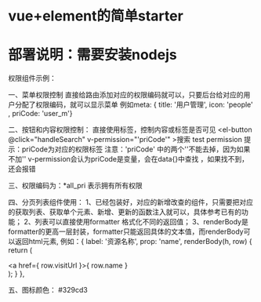 # vue+element的简单starter

# 部署说明：需要安装nodejs

权限组件示例：

一、菜单权限控制
    直接给路由添加对应的权限编码就可以，只要后台给对应的用户分配了权限编码，就可以显示菜单
    例如meta: { title: '用户管理', icon: 'people' , priCode: 'user_m'}

二、按钮和内容权限控制：
  直接使用标签，控制内容或标签是否可见
<el-button @click="handleSearch" v-permission="'priCode'" >搜索</el-button>
<span v-permission="'priCode'" >test permission</span>
提示：priCode为对应的权限标签
注意：'priCode' 中的两个''不能去掉，因为如果不加''  v-permission会认为priCode是变量，会在data{}中查找
      ，如果找不到，还会报错

三、权限编码为：*all_pri  表示拥有所有权限

四、分页列表组件使用：
  1、已经包装好，对应的新增改查的组件，只需要把对应的获取列表、获取单个元素、新增、更新的函数注入就可以，具体参考已有的功能；
  2、列表可以直接使用formatter  格式化不同的返回值；
  3、renderBody是formatter的更高一层封装，formatter只能返回具体的文本值，而renderBody可以返回html元素,
     例如：{
      label: '资源名称',
      prop: 'name',
      renderBody(h, row) {
        return (
          <div>
            <a href={  row.visitUrl }>{  row.name }</a>
          </div>
        );
      }
    },
	
五、图标颜色：
#329cd3	
